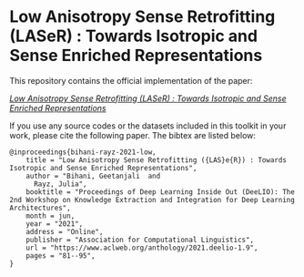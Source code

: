 # Low Anisotropy Sense Retrofitting (LASeR) : Towards Isotropic and Sense Enriched Representations

This repository contains the official implementation of the paper:

[*Low Anisotropy Sense Retrofitting (LASeR) : Towards Isotropic and Sense Enriched Representations*](https://www.aclweb.org/anthology/2021.deelio-1.9)


If you use any source codes or the datasets included in this toolkit in your work, please cite the following paper. The bibtex are listed below:

```
@inproceedings{bihani-rayz-2021-low,
    title = "Low Anisotropy Sense Retrofitting ({LAS}e{R}) : Towards Isotropic and Sense Enriched Representations",
    author = "Bihani, Geetanjali  and
      Rayz, Julia",
    booktitle = "Proceedings of Deep Learning Inside Out (DeeLIO): The 2nd Workshop on Knowledge Extraction and Integration for Deep Learning Architectures",
    month = jun,
    year = "2021",
    address = "Online",
    publisher = "Association for Computational Linguistics",
    url = "https://www.aclweb.org/anthology/2021.deelio-1.9",
    pages = "81--95",
}
```
